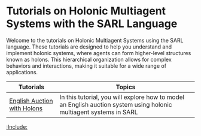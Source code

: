 # Tutorials on Holonic Multiagent Systems with the SARL Language

Welcome to the tutorials on Holonic Multiagent Systems using the SARL language. These tutorials are designed to help you understand and implement holonic systems, where agents can form higher-level structures known as holons. This hierarchical organization allows for complex behaviors and interactions, making it suitable for a wide range of applications.


| Tutorials | Topics |
|----------|-------|
| [English Auction with Holons](./HolonicAuction.md) | In this tutorial, you will explore how to model an English auction system using holonic multiagent systems in SARL |

[:Include:](../../includes/legal.inc)

